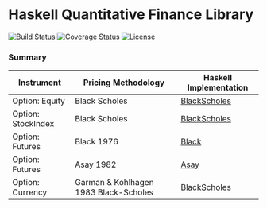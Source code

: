 # Haskell Quantitative Finance Library

[![Build Status](https://travis-ci.org/cokleisli/hqfl.svg?branch=master)](https://travis-ci.org/cokleisli/hqfl)
[![Coverage Status](https://coveralls.io/repos/github/cokleisli/hqfl/badge.svg?branch=master)](https://coveralls.io/github/cokleisli/hqfl?branch=master)
[![License](https://img.shields.io/hexpm/l/plug.svg)](https://github.com/cokleisli/hqfl/blob/master/LICENSE)

### Summary

| Instrument | Pricing Methodology | Haskell Implementation |
|------------|---------------------|------------------------|
| Option: Equity | Black Scholes | [BlackScholes](https://github.com/cokleisli/hqfl/blob/master/src/Finance/Hqfl/Pricer/BlackScholes.hs) |
| Option: StockIndex | Black Scholes | [BlackScholes](https://github.com/cokleisli/hqfl/blob/master/src/Finance/Hqfl/Pricer/BlackScholes.hs) |
| Option: Futures | Black 1976 | [Black](https://github.com/cokleisli/hqfl/blob/master/src/Finance/Hqfl/Pricer/Black.hs) |
| Option: Futures | Asay 1982 | [Asay](https://github.com/cokleisli/hqfl/blob/master/src/Finance/Hqfl/Pricer/Asay.hs) |
| Option: Currency | Garman & Kohlhagen 1983 Black-Scholes | [BlackScholes](https://github.com/cokleisli/hqfl/blob/master/src/Finance/Hqfl/Pricer/BlackScholes.hs) |
